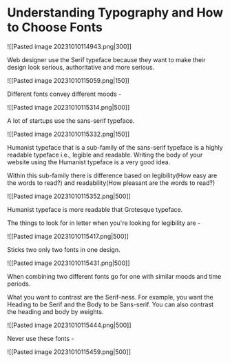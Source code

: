 # Understanding Typography and How to Choose Fonts

![[Pasted image 20231010114943.png|300]]

Web designer use the Serif typeface because they want to make their design look serious, authoritative and more serious.

![[Pasted image 20231010115059.png|150]]

Different fonts convey different moods -

![[Pasted image 20231010115314.png|500]]

A lot of startups use the sans-serif typeface.

![[Pasted image 20231010115332.png|150]]

Humanist typeface that is a sub-family of the sans-serif typeface is a highly readable typeface i.e., legible and readable. Writing the body of your website using the Humanist typeface is a very good idea.

Within this sub-family there is difference based on legibility(How easy are the words to read?) and readability(How pleasant are the words to read?)

![[Pasted image 20231010115352.png|500]]

Humanist typeface is more readable that Grotesque typeface.

The things to look for in letter when you're looking for legibility are -

![[Pasted image 20231010115417.png|500]]

Sticks two only two fonts in one design.

![[Pasted image 20231010115431.png|500]]

When combining two different fonts go for one with similar moods and time periods.

What you want to contrast are the Serif-ness. For example, you want the Heading to be Serif and the Body to be Sans-serif. You can also contrast the heading and body by weights.

![[Pasted image 20231010115444.png|500]]

Never use these fonts -

![[Pasted image 20231010115459.png|500]]